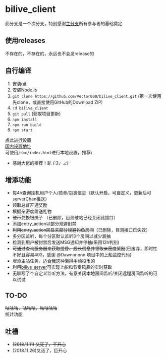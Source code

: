 # bilive_client

此分支是一个次分支，特别感谢[主分支](https://github.com/lzghzr/bilive_client)所有参与者的基础奠定

## 使用releases
不存在的，不存在的，永远也不会发release的

## 自行编译
1. 安装[git](https://git-scm.com/downloads)
2. 安装[Node.js](https://nodejs.org/)
3. `git clone https://github.com/Vector000/bilive_client.git` (第一次使用先clone，或直接使用GitHub的Download ZIP)
4. `cd bilive_client`
5. `git pull` (获取项目更新)
6. `npm install`
7. `npm run build`
8. `npm start`

[点此进行设置](http://github.halaal.win/bilive_client/)\
[国内设置地址](http://lzoczr.gitee.io/bilive_client_view/)\
可使用`/doc/index.html`进行本地设置，推荐\

* 感谢大佬的推荐！趴 _(:3」∠)_

## 增添功能
* 每4h查询挂机用户个人/勋章/包裹信息（默认开启，可自定义，更新后可serverChan推送）
* 领取总督开通奖励
* 根据亲密度赠送礼物
* ~~硬币兑换银瓜子~~ （已删除，目测破站已经关闭此接口）
* 添加entry_action以部分规避封禁
* ~~利用entry_action回显来部分规避钓鱼房间~~（已删除，目测接口已失效）
* 多分区监听，每个分区默认监听3个房间以减少漏抽
* 检测到用户被封禁后发送MSG通知并停抽(采用12h判别)
* ~~可通过查询服务器来获取提督、舰长信息并领取亲密度奖励~~(已废弃，即时性不好且容易403，感谢 @Dawnnnnnn 项目中的上船监控代码)
* 增添主站任务，适合我这种懒得手动投币的
* 利用[bilive_server](https://github.com/lzghzr/bilive_server)可实现上船和节奏风暴的实时获取
* 无聊写了个自定义监听方法，有意关闭本地房间监听/关闭远程房间监听的可以试试

## TO-DO

~~咕咕咕，咕咕咕，咕咕咕咕~~\
统计功能

## 吐槽
* ~~(2018.11.11) 又死了，不开心~~
* (2018.11.26)又活了，巨开心
